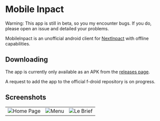 # Mobile Inpact

Warning: This app is still in beta, so you my encounter bugs. If you do, please open an issue and detailed your problems.

MobileInpact is an unofficial android client for [NextInpact](https://nextinpact.com) with offline capabilities.

## Downloading

The app is currently only available as an APK from the [releases page](https://github.com/bhasherbel/mobileinpact).

A request to add the app to the official f-droid repository is on progress.

## Screenshots

| | | |
|:-------------------------:|:-------------------------:|:-------------------------:|
![Home Page](metadata/images/phoneScreenshots/1.png?raw=true) | ![Menu](metadata/images/phoneScreenshots/2.png?raw=true) | ![Le Brief](metadata/images/phoneScreenshots/3.png?raw=true) |